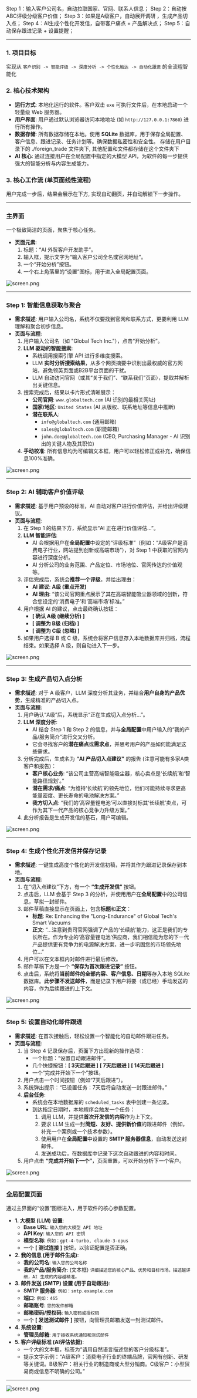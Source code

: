 Step 1：输入客户公司名，自动拉取国家、官网、联系人信息；
Step 2：自动按ABC评级分级客户价值；
Step 3：如果是A级客户，自动展开调研 ，生成产品切入点；
Step 4：AI生成个性化开发信，自带客户痛点 + 产品解决点；
Step 5：自动保存跟进记录 + 设置提醒；

---

### 1. 项目目标

实现从 `客户识别 -> 智能评级 -> 深度分析 -> 个性化触达 -> 自动化跟进` 的全流程智能化

### 2. 核心技术架构

- **运行方式**: 本地化运行的软件。客户双击 `exe` 可执行文件后，在本地启动一个轻量级 Web 服务器。
- **用户界面**: 用户通过默认浏览器访问本地地址 (如 `http://127.0.0.1:7860`) 进行所有操作。
- **数据存储**: 所有数据存储在本地。使用 **SQLite** 数据库，用于保存全局配置、客户信息、跟进记录、任务计划等。确保数据私密性和安全性。 存储在用户目录下的 ./foreign_trade 文件夹下, 其他配置和文件都存储在这个文件夹下
- **AI 核心**: 通过连接用户在全局配置中指定的大模型 API，为软件的每一步提供强大的智能分析与内容生成能力。

### 3. 核心工作流 (单页面线性流程)

用户完成一步后，结果会展示在下方, 实现自动翻页，并自动解锁下一步操作。

---

### **主界面**

一个极致简洁的页面，聚焦于核心任务。

- **页面元素**:
    1. 标题：“AI 外贸客户开发助手”。
    2. 输入框，提示文字为“输入客户公司全名或官网地址”。
    3. 一个“开始分析”按钮。
    4. 一个右上角落里的“设置”图标，用于进入全局配置页面。

![screen.png](attachment:175e6a05-1651-457f-bf5a-8f2b66a404eb:screen.png)

---

### **Step 1: 智能信息获取与聚合**

- **需求描述**: 用户输入公司名，系统不仅要找到官网和联系方式，更要利用 LLM 理解和聚合初步信息。
- **页面与流程**:
    1. 用户输入公司名（如 "Global Tech Inc."），点击“开始分析”。
    2. **LLM 驱动的智能搜索**:
        - 系统调用搜索引擎 API 进行多维度搜索。
        - LLM **实时分析搜索结果**，从多个网页摘要中识别出最权威的官方网站，避免领英页面或B2B平台页面的干扰。
        - LLM 自动访问官网（或其“关于我们”、“联系我们”页面），提取并解析出关键信息。
    3. 搜索完成后，结果以卡片形式清晰展示：
        - **公司官网**: `www.globaltech.com` (AI 识别的最相关网址)
        - **国家/地区**: `United States` (AI 从版权、联系地址等信息中推断)
        - **潜在联系人**:
            - `info@globaltech.com` (通用邮箱)
            - `sales@globaltech.com` (职能邮箱)
            - `john.doe@globaltech.com` (CEO, Purchasing Manager - AI 识别出的关键人物及其职位)
    4. **手动校准**: 所有信息均为可编辑文本框，用户可以轻松修正或补充，确保信息100%准确。

![screen.png](attachment:7cab71a5-2136-48f2-b775-7831eab5dd29:screen.png)

---

### **Step 2: AI 辅助客户价值评级**

- **需求描述**: 基于用户预设的标准，AI 自动对客户进行价值评估，并给出评级建议。
- **页面与流程**:
    1. 在 Step 1 的结果下方，系统显示“AI 正在进行价值评估...”。
    2. **LLM 智能评估**:
        - AI 会根据用户在**全局配置**中设定的“评级标准”（例如：“A级客户是消费电子行业，网站提到创新或高端市场”），对 Step 1 中获取的官网内容进行深度分析。
        - AI 分析公司的业务范围、产品定位、市场地位、官网传达的价值观等。
    3. 评估完成后，系统会**推荐一个评级**，并给出理由：
        - **AI 建议**: **A级 (重点开发)**
        - **AI 理由**: “该公司官网重点展示了其在高端智能吸尘器领域的创新，符合您设定的‘消费电子’和‘高端市场’标准。”
    4. 用户根据 AI 的建议，点击最终确认按钮：
        - **[ 确认 A级 (继续分析) ]**
        - **[ 调整为 B级 (归档) ]**
        - **[ 调整为 C级 (忽略) ]**
    5. 如果用户选择 B 或 C 级，系统会将客户信息存入本地数据库并归档，流程结束。如果选择 A 级，则自动进入下一步。

![screen.png](attachment:167f59ed-00d0-4871-a948-b633e49bf48b:screen.png)

---

### **Step 3: 生成产品切入点分析**

- **需求描述**: 对于 A 级客户，LLM 深度分析其业务，并结合**用户自身的产品优势**，生成精准的产品切入点。
- **页面与流程**:
    1. 用户确认“A级”后，系统显示“正在生成切入点分析...”。
    2. **LLM 深度分析**:
        - AI 结合 Step 1 和 Step 2 的信息，并与**全局配置**中用户输入的“我的产品/服务简介”进行交叉分析。
        - 它会寻找客户的**潜在痛点**或**需求点**，并思考用户的产品如何能满足这些需求。
    3. 分析完成后，生成名为 **“AI 产品切入点建议”** 的报告 (注意可能有多家A类客户和报告)：
        - **客户核心业务**: “该公司主营高端智能吸尘器，核心卖点是‘长续航’和‘智能路径规划’。”
        - **潜在需求/痛点**: “为维持‘长续航’的领先地位，他们可能持续寻求更高能量密度、更长寿命的电池解决方案。”
        - **我方切入点**: “我们的‘高容量锂电池’可以直接对标其‘长续航’卖点，可作为其下一代产品的核心竞争力升级方案。”
    4. 此分析报告是生成开发信的基石，用户可编辑。

![screen.png](attachment:3ca9f3a6-e8fd-4349-b7b7-b5a50f3a155c:screen.png)

---

### **Step 4: 生成个性化开发信并保存记录**

- **需求描述**: 一键生成高度个性化的开发信初稿，并将其作为跟进记录保存到本地。
- **页面与流程**:
    1. 在“切入点建议”下方，有一个 **“生成开发信”** 按钮。
    2. 点击后，LLM 会基于 Step 3 的分析，并使用用户在**全局配置**中的公司信息，草拟一封邮件。
    3. 邮件草稿直接显示在页面上，包含**标题**和**正文**：
        - **标题**: Re: Enhancing the "Long-Endurance" of Global Tech's Smart Vacuums
        - **正文**: “...注意到贵司官网强调了产品的‘长续航’能力，这正是我们的专长所在。作为专业的‘高容量锂电池’供应商，我们相信能为您的下一代产品提供更有竞争力的电源解决方案，进一步巩固您的市场领先地位...”
    4. 用户可以在文本框内对邮件进行最后修改。
    5. 邮件草稿下方是一个 **“保存为首次跟进记录”** 按钮。
    6. 点击后，系统将**当前邮件的全部内容、客户信息、日期**等存入本地 SQLite 数据库。**此步骤不发送邮件**，而是记录下用户将要（或已经）手动发送的内容，作为后续跟进的上下文。

![screen.png](attachment:4f4ad058-bbeb-4f65-b466-3d2e5039655a:screen.png)

---

### **Step 5: 设置自动化邮件跟进**

- **需求描述**: 在首次接触后，轻松设置一个智能化的自动邮件跟进任务。
- **页面与流程**:
    1. 当 Step 4 记录保存后，页面下方出现新的操作选项：
        - 一个标题：“设置自动跟进邮件”。
        - 几个快捷按钮：**[ 3天后跟进 ]** **[ 7天后跟进 ]** **[ 14天后跟进 ]**
        - 一个“完成并开始下一个”按钮。
    2. 用户点击一个时间按钮（例如“7天后跟进”）。
    3. 系统弹出提示：“已设置任务：7天后将自动发送一封跟进邮件。”
    4. **后台任务**:
        - 系统会在本地数据库的 `scheduled_tasks` 表中创建一条记录。
        - 到达指定日期时，本地程序会触发一个任务：
            1. 调用 LLM，并提供**首次开发信的内容**作为上下文。
            2. 要求 LLM 生成一封**简短、友好、提供新价值**的跟进邮件（例如，补充一个案例或一个技术参数）。
            3. 使用用户在**全局配置**中设置的 **SMTP 服务器信息**，自动发送这封邮件。
            4. 发送成功后，在数据库中记录下这次自动跟进的内容和时间。
    5. 用户点击 **“完成并开始下一个”**，页面重置，可以开始分析下一个客户。

![screen.png](attachment:ee303172-13ea-4fdd-b272-9b12c84b10ef:screen.png)

---

### **全局配置页面**

通过主界面的“设置”图标进入，用于软件的核心参数配置。

- **1. 大模型 (LLM) 设置**:
    - **Base URL**: `输入您的大模型 API 地址`
    - **API Key**: `输入您的 API 密钥`
    - **模型名称**: `例如：gpt-4-turbo, claude-3-opus`
    - 一个 **[ 测试连接 ]** 按钮，以验证配置是否正确。
- **2. 我的信息 (用于邮件生成)**:
    - **我的公司名**: `输入您的公司名称`
    - **我的产品/服务简介**: (文本框) `详细描述您的核心产品、优势和目标市场。描述越详细，AI 生成的内容越精准。`
- **3. 邮件发送 (SMTP) 设置 (用于自动跟进)**:
    - **SMTP 服务器**: `例如：smtp.example.com`
    - **端口**: `例如：465`
    - **邮箱账号**: `您的发件邮箱`
    - **邮箱密码/授权码**: `输入密码或授权码`
    - 一个 **[ 发送测试邮件 ]** 按钮，向管理员邮箱发送一封测试邮件。
- **4. 系统设置**:
    - **管理员邮箱**: `用于接收系统通知和测试邮件`
- **5. 客户评级标准 (AI评估依据)**:
    - 一个大的文本框，标签为“请用自然语言描述您的客户分级标准”。
    - 提示文字示例：“A级客户：消费电子行业的终端品牌，官网有创新、研发等关键词。B级客户：相关行业的制造商或大型分销商。C级客户：小型贸易商或信息不明确的公司。”

---

![screen.png](attachment:8644fcb3-21b6-495a-bb8c-28b6767d74ee:screen.png)